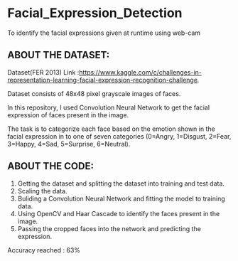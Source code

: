 # Facial_Expression_Detection
To identify the facial expressions given at runtime using web-cam

## ABOUT THE DATASET:
Dataset(FER 2013) Link :https://www.kaggle.com/c/challenges-in-representation-learning-facial-expression-recognition-challenge.

Dataset consists of 48x48 pixel grayscale images of faces.

In this repository, I used Convolution Neural Network to get the facial expression of faces present in the image.

The task is to categorize each face based on the emotion shown in the facial expression in to one of seven categories (0=Angry, 1=Disgust, 2=Fear, 3=Happy, 4=Sad, 5=Surprise, 6=Neutral).

## ABOUT THE CODE:
  1. Getting the dataset and splitting the dataset into training and test data.
  2. Scaling the data.
  3. Buliding a Convolution Neural Network and fitting the model to training data.
  4. Using OpenCV and Haar Cascade to identify the faces present in the image.
  5. Passing the cropped faces into the network and predicting the expression.

Accuracy reached : 63%
